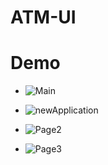 # ATM-UI
# Demo

- ![Main](https://user-images.githubusercontent.com/75179050/153772942-0b337c55-4d78-49f3-b718-61ffde5519fb.jpg)

- ![newApplication](https://user-images.githubusercontent.com/75179050/153772941-402eec2a-3682-401e-9b28-619d4c610078.png)

- ![Page2](https://user-images.githubusercontent.com/75179050/153772943-f58bb78e-2036-4e4f-9575-521ac508d431.jpg)

- ![Page3](https://user-images.githubusercontent.com/75179050/153772944-37838b61-1b35-4a2e-a4a5-282438915a79.jpg)
